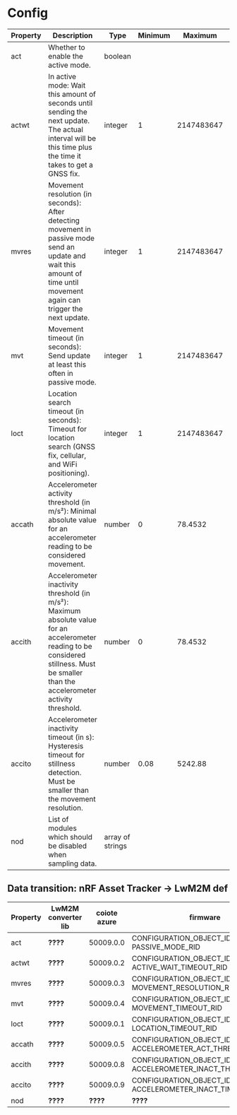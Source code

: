 # Config

| Property | Description                                                                                                                                                                              | Type             | Minimum | Maximum    | Examples                               | Required |
| -------- | ---------------------------------------------------------------------------------------------------------------------------------------------------------------------------------------- | ---------------- | ------- | ---------- | -------------------------------------- | -------- |
| act      | Whether to enable the active mode.                                                                                                                                                       | boolean          |         |            | false                                  | Yes      |
| actwt    | In active mode: Wait this amount of seconds until sending the next update. The actual interval will be this time plus the time it takes to get a GNSS fix.                               | integer          | 1       | 2147483647 | 60                                     | Yes      |
| mvres    | Movement resolution (in seconds): After detecting movement in passive mode send an update and wait this amount of time until movement again can trigger the next update.                 | integer          | 1       | 2147483647 | 300                                    | Yes      |
| mvt      | Movement timeout (in seconds): Send update at least this often in passive mode.                                                                                                          | integer          | 1       | 2147483647 | 3600                                   | Yes      |
| loct     | Location search timeout (in seconds): Timeout for location search (GNSS fix, cellular, and WiFi positioning).                                                                            | integer          | 1       | 2147483647 | 60                                     | Yes      |
| accath   | Accelerometer activity threshold (in m/s²): Minimal absolute value for an accelerometer reading to be considered movement.                                                               | number           | 0       | 78.4532    | 10.5                                   | Yes      |
| accith   | Accelerometer inactivity threshold (in m/s²): Maximum absolute value for an accelerometer reading to be considered stillness. Must be smaller than the accelerometer activity threshold. | number           | 0       | 78.4532    | 5.2                                    | Yes      |
| accito   | Accelerometer inactivity timeout (in s): Hysteresis timeout for stillness detection. Must be smaller than the movement resolution.                                                       | number           | 0.08    | 5242.88    | 1.7                                    | Yes      |
| nod      | List of modules which should be disabled when sampling data.                                                                                                                             | array of strings |         |            | ["gnss"], ["ncell"], ["gnss", "ncell"] | Yes      |

## Data transition: nRF Asset Tracker -> LwM2M def

| Property | LwM2M converter lib | coiote azure | firmware                                                      | LwM2M def. |
| -------- | ------------------- | ------------ | ------------------------------------------------------------- | ---------- |
| act      | **????**            | 50009.0.0    | CONFIGURATION_OBJECT_ID, 0, PASSIVE_MODE_RID                  | **????**   |
| actwt    | **????**            | 50009.0.2    | CONFIGURATION_OBJECT_ID, 0, ACTIVE_WAIT_TIMEOUT_RID           | **????**   |
| mvres    | **????**            | 50009.0.3    | CONFIGURATION_OBJECT_ID, 0, MOVEMENT_RESOLUTION_RID           | **????**   |
| mvt      | **????**            | 50009.0.4    | CONFIGURATION_OBJECT_ID, 0, MOVEMENT_TIMEOUT_RID              | **????**   |
| loct     | **????**            | 50009.0.1    | CONFIGURATION_OBJECT_ID, 0, LOCATION_TIMEOUT_RID              | **????**   |
| accath   | **????**            | 50009.0.5    | CONFIGURATION_OBJECT_ID, 0, ACCELEROMETER_ACT_THRESHOLD_RID   | **????**   |
| accith   | **????**            | 50009.0.8    | CONFIGURATION_OBJECT_ID, 0, ACCELEROMETER_INACT_THRESHOLD_RID | **????**   |
| accito   | **????**            | 50009.0.9    | CONFIGURATION_OBJECT_ID, 0, ACCELEROMETER_INACT_TIMEOUT_RID   | **????**   |
| nod      | **????**            | **????**     | **????**                                                      | **????**   |

